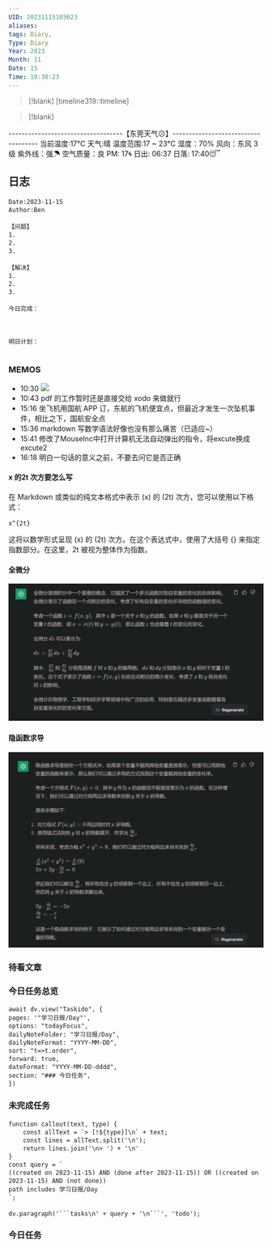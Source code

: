 ```yaml
---
UID: 20231115103023
aliases: 
tags: Diary,
Type: Diary
Year: 2023
Month: 11
Date: 15
Time: 10:30:23
---
```

> [!blank] 
> [timeline319::timeline]

>[!blank]
> 
-----------------------------------【东莞天气😕】------------------------------------
当前温度:17℃
天气:晴
温度范围:17 ~ 23℃
湿度：70%
风向：东风 3级
紫外线：强☂
空气质量：良 PM: 17🌀
日出: 06:37 日落: 17:40😴

## 日志

```
Date:2023-11-15
Author:Ben

【问题】
1.
2.
3.

【解决】
1.
2.
3.

今日完成：



明日计划：


```

### MEMOS

- 10:30 ![](Pasted%20Image%2020231115103029.png)
- 10:43 pdf 的工作暂时还是直接交给 xodo 来做就行
- 15:16 坐飞机用国航 APP 订，东航的飞机便宜点，但最近才发生一次坠机事件，相比之下，国航安全点
- 15:36 markdown 写数学语法好像也没有那么痛苦（已适应~）
- 15:41 修改了MouseInc中打开计算机无法自动弹出的指令，将excute换成excute2
- 16:18 明白一句话的意义之前，不要去问它是否正确

#### x 的2t 次方要怎么写

在 Markdown 或类似的纯文本格式中表示 \(x\) 的 \(2t\) 次方，您可以使用以下格式：

```
x^{2t}
```

这将以数学形式呈现 \(x\) 的 \(2t\) 次方。在这个表达式中，使用了大括号 {} 来指定指数部分。在这里，2t 被视为整体作为指数。

#### 全微分

![](asset/Pasted%20image%2020231115171854.png)

#### 隐函数求导

![](asset/Pasted%20image%2020231115172943.png)

### 待看文章



### 今日任务总览

```dataviewjs
await dv.view("Taskido", {
pages: '"学习日报/Day"',
options: "todayFocus",
dailyNoteFolder: "学习日报/Day",
dailyNoteFormat: "YYYY-MM-DD",
sort: "t=>t.order",
forward: true,
dateFormat: "YYYY-MM-DD-dddd",
section: "### 今日任务",
})
```

### 未完成任务

```dataviewjs
function callout(text, type) {
    const allText = `> [!${type}]\n` + text;
    const lines = allText.split('\n');
    return lines.join('\n> ') + '\n'
}
const query = `
((created on 2023-11-15) AND (done after 2023-11-15)) OR ((created on 2023-11-15) AND (not done))
path includes 学习日报/Day
`;

dv.paragraph('```tasks\n' + query + '\n```', 'todo');
```


### 今日任务
